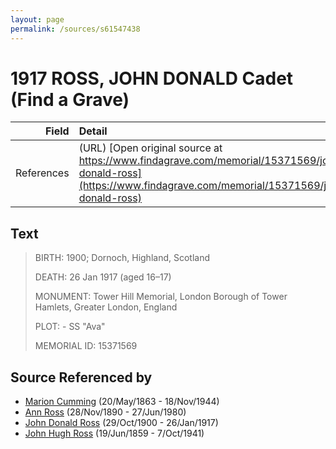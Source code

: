 ```yaml
---
layout: page
permalink: /sources/s61547438
---
```


# 1917 ROSS, JOHN DONALD Cadet (Find a Grave)

Field | Detail
---:|:---
References | (URL) [Open original source at https://www.findagrave.com/memorial/15371569/john-donald-ross](https://www.findagrave.com/memorial/15371569/john-donald-ross)

## Text

> BIRTH: 1900; Dornoch, Highland, Scotland
>
> DEATH: 26 Jan 1917 (aged 16–17)
>
> MONUMENT: Tower Hill Memorial, London Borough of Tower Hamlets, Greater London, England
>
> PLOT: - SS "Ava"
>
> MEMORIAL ID:  15371569
>

## Source Referenced by

* [Marion Cumming](../people/@59851647@-marion-cumming-b1863-5-20-d1944-11-18.md) (20/May/1863 - 18/Nov/1944)
* [Ann Ross](../people/@52613824@-ann-ross-b1890-11-28-d1980-6-27.md) (28/Nov/1890 - 27/Jun/1980)
* [John Donald Ross](../people/@60714754@-john-donald-ross-b1900-10-29-d1917-1-26.md) (29/Oct/1900 - 26/Jan/1917)
* [John Hugh Ross](../people/@75057664@-john-hugh-ross-b1859-6-19-d1941-10-7.md) (19/Jun/1859 - 7/Oct/1941)
